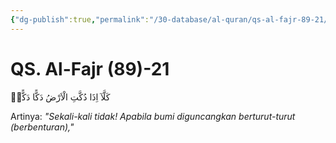 ```yaml
---
{"dg-publish":true,"permalink":"/30-database/al-quran/qs-al-fajr-89-21/"}
---
```



# QS. Al-Fajr (89)-21
كَلَّآ اِذَا دُكَّتِ الْاَرْضُ دَكًّا دَكًّاۙ

Artinya: *"Sekali-kali tidak! Apabila bumi diguncangkan berturut-turut (berbenturan),"*
